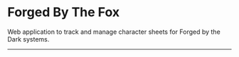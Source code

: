 # Forged By The Fox

Web application to track and manage character sheets for Forged by the Dark systems.


---------